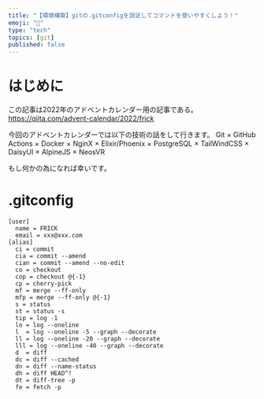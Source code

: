 ```yaml
---
title: "【環境構築】gitの.gitconfigを設定してコマンドを使いやすくしよう！"
emoji: "🎉"
type: "tech"
topics: [git]
published: false
---
```

# はじめに
この記事は2022年のアドベントカレンダー用の記事である。
https://qiita.com/advent-calendar/2022/frick

今回のアドベントカレンダーでは以下の技術の話をして行きます。
Git × GitHub Actions × Docker × NginX ×
Elixir/Phoenix × PostgreSQL × TailWindCSS × DaisyUI × AlpineJS × 
NeosVR

もし何かの為になれば幸いです。

# .gitconfig
```
[user]
  name = FRICK
  email = xxx@xxx.com
[alias]
  ci = commit
  cia = commit --amend
  cian = commit --amend --no-edit
  co = checkout
  cop = checkout @{-1}
  cp = cherry-pick
  mf = merge --ff-only
  mfp = merge --ff-only @{-1}
  s = status
  st = status -s
  tip = log -1
  lo = log --oneline
  l  = log --oneline -5 --graph --decorate
  ll = log --oneline -20 --graph --decorate
  lll = log --oneline -40 --graph --decorate
  d  = diff
  dc = diff --cached
  dn = diff --name-status
  dh = diff HEAD^!
  dt = diff-tree -p
  fe = fetch -p
```